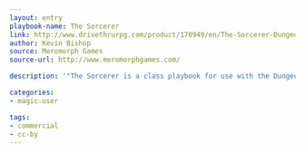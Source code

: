 ```yaml
---
layout: entry
playbook-name: The Sorcerer 
link: http://www.drivethrurpg.com/product/170949/en/The-Sorcerer-Dungeon-World-Playbook
author: Kevin Bishop
source: Meromorph Games
source-url: http://www.meromorphgames.com/

description: '"The Sorcerer is a class playbook for use with the Dungeon World roleplaying game. It is meant to complement the existing class playbooks, while providing an alternative for players who want to try a mage class that doesn't use spellbooks or learn magic by study."'

categories:
- magic-user

tags:
- commercial
- cc-by
---
```

